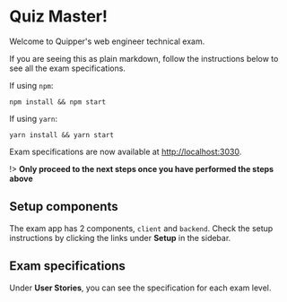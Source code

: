 # Quiz Master!

Welcome to Quipper's web engineer technical exam.

If you are seeing this as plain markdown, follow the instructions below to see all the exam specifications.

If using `npm`:

```
npm install && npm start
```

If using `yarn`:

```
yarn install && yarn start
```

Exam specifications are now available at [http://localhost:3030](localhost:3030).


!> **Only proceed to the next steps once you have performed the steps above**

## Setup components

The exam app has 2 components, `client` and `backend`. Check the setup instructions by clicking the links under **Setup** in the sidebar.

## Exam specifications

Under **User Stories**, you can see the specification for each exam level.
